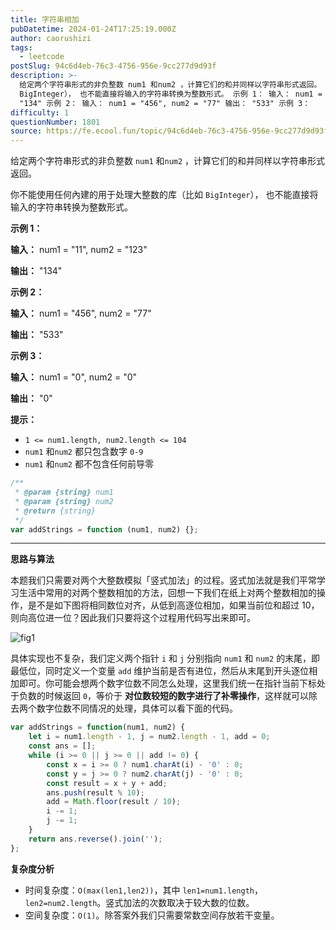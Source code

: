 ```yaml
---
title: 字符串相加
pubDatetime: 2024-01-24T17:25:19.000Z
author: caorushizi
tags:
  - leetcode
postSlug: 94c6d4eb-76c3-4756-956e-9cc277d9d93f
description: >-
  给定两个字符串形式的非负整数 num1 和num2 ，计算它们的和并同样以字符串形式返回。 你不能使用任何內建的用于处理大整数的库（比如
  BigInteger）， 也不能直接将输入的字符串转换为整数形式。 示例 1： 输入： num1 = "11", num2 = "123" 输出：
  "134" 示例 2： 输入： num1 = "456", num2 = "77" 输出： "533" 示例 3：
difficulty: 1
questionNumber: 1801
source: https://fe.ecool.fun/topic/94c6d4eb-76c3-4756-956e-9cc277d9d93f
---
```


给定两个字符串形式的非负整数 `num1` 和`num2` ，计算它们的和并同样以字符串形式返回。

你不能使用任何內建的用于处理大整数的库（比如 `BigInteger`）， 也不能直接将输入的字符串转换为整数形式。

**示例 1：**

**输入：** num1 = "11", num2 = "123"

**输出：** "134"

**示例 2：**

**输入：** num1 = "456", num2 = "77"

**输出：** "533"

**示例 3：**

**输入：** num1 = "0", num2 = "0"

**输出：** "0"

**提示：**

- `1 <= num1.length, num2.length <= 104`
- `num1` 和`num2` 都只包含数字 `0-9`
- `num1` 和`num2` 都不包含任何前导零

```js
/**
 * @param {string} num1
 * @param {string} num2
 * @return {string}
 */
var addStrings = function (num1, num2) {};
```

---

**思路与算法**

本题我们只需要对两个大整数模拟「竖式加法」的过程。竖式加法就是我们平常学习生活中常用的对两个整数相加的方法，回想一下我们在纸上对两个整数相加的操作，是不是如下图将相同数位对齐，从低到高逐位相加，如果当前位和超过 $10$，则向高位进一位？因此我们只要将这个过程用代码写出来即可。

![fig1](https://static.ecool.fun//article/eb044344-8910-4cc7-918a-28e8dab4061d.png)

具体实现也不复杂，我们定义两个指针 `i` 和 `j` 分别指向 `num1` 和 `num2` 的末尾，即最低位，同时定义一个变量 `add` 维护当前是否有进位，然后从末尾到开头逐位相加即可。你可能会想两个数字位数不同怎么处理，这里我们统一在指针当前下标处于负数的时候返回 `0`，等价于 **对位数较短的数字进行了补零操作**，这样就可以除去两个数字位数不同情况的处理，具体可以看下面的代码。

```JavaScript
var addStrings = function(num1, num2) {
    let i = num1.length - 1, j = num2.length - 1, add = 0;
    const ans = [];
    while (i >= 0 || j >= 0 || add != 0) {
        const x = i >= 0 ? num1.charAt(i) - '0' : 0;
        const y = j >= 0 ? num2.charAt(j) - '0' : 0;
        const result = x + y + add;
        ans.push(result % 10);
        add = Math.floor(result / 10);
        i -= 1;
        j -= 1;
    }
    return ans.reverse().join('');
};
```

**复杂度分析**

- 时间复杂度：`O(max(len1,len2))`，其中 `len1=num1.length`，`len2=num2.length`。竖式加法的次数取决于较大数的位数。
- 空间复杂度：`O(1)`。除答案外我们只需要常数空间存放若干变量。
